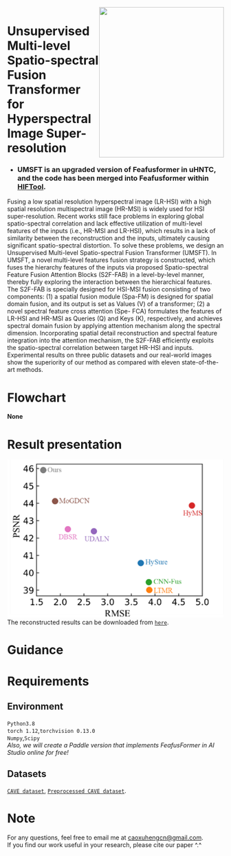 <img align="right" src="https://ars.els-cdn.com/content/image/X00303992.jpg" width="290" height="350"/>  

# Unsupervised Multi-level Spatio-spectral Fusion Transformer for Hyperspectral Image Super-resolution  

* ### UMSFT is an upgraded version of Feafusformer in uHNTC, and the code has been merged into Feafusformer within [HIFTool](https://github.com/Caoxuheng/HIFtool). 


Fusing a low spatial resolution hyperspectral image (LR-HSI) with a high spatial resolution multispectral image (HR-MSI) is widely used for HSI super-resolution. Recent works still face problems in exploring global spatio-spectral correlation and lack effective utilization of multi-level features of the inputs (i.e., HR-MSI and LR-HSI), which results in a lack of similarity between the reconstruction and the inputs, ultimately causing significant spatio-spectral distortion. To solve these problems, we design an Unsupervised Multi-level Spatio-spectral Fusion Transformer (UMSFT). In UMSFT, a novel multi-level features fusion strategy is constructed, which fuses the hierarchy features of the inputs via proposed Spatio-spectral Feature Fusion Attention Blocks (S2F-FAB) in a level-by-level manner, thereby fully exploring the interaction between the hierarchical features. The S2F-FAB is specially designed for HSI-MSI fusion consisting of two components: (1) a spatial fusion module (Spa-FM) is designed for spatial domain fusion, and its output is set as Values (V) of a transformer; (2) a novel spectral feature cross attention (Spe- FCA) formulates the features of LR-HSI and HR-MSI as Queries (Q) and Keys (K), respectively, and achieves spectral domain fusion by applying attention mechanism along the spectral dimension. Incorporating spatial detail reconstruction and spectral feature integration into the attention mechanism, the S2F-FAB efficiently exploits the spatio-spectral correlation between target HR-HSI and inputs. Experimental results on three public datasets and our real-world images show the superiority of our method as compared with eleven state-of-the-art methods.   

# Flowchart
**None**
# Result presentation
![Performance](https://github.com/Caoxuheng/imgs/blob/main/%E5%9B%BE%E7%89%871.png)  
The reconstructed results can be downloaded from [`here`](https://aistudio.baidu.com/aistudio/datasetdetail/182575).
# Guidance

# Requirements
## Environment
`Python3.8`  
`torch 1.12`,`torchvision 0.13.0`  
`Numpy`,`Scipy`  
*Also, we will create a Paddle version that implements FeafusFormer in AI Studio online for free!*
## Datasets
[`CAVE dataset`](https://www1.cs.columbia.edu/CAVE/databases/multispectral/), 
 [`Preprocessed CAVE dataset`](https://aistudio.baidu.com/aistudio/datasetdetail/147509).
# Note
For any questions, feel free to email me at caoxuhengcn@gmail.com.  
If you find our work useful in your research, please cite our paper ^.^
